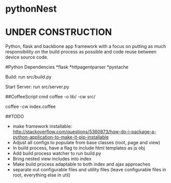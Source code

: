 pythonNest
=====

# UNDER CONSTRUCTION

Python, flask and backbone app framework with a focus on putting as much responsibility on the build process as possible and code reuse between device source code.

#Python Dependencies
*flask
*httpagentparser
*pystache

Build:
run src/build.py

Start Server:
run src/server.py

##CoffeeScript cmd
coffee -o lib/ -cw src/

coffee -cw index.coffee

##TODO
* make framework installable: http://stackoverflow.com/questions/5360873/how-do-i-package-a-python-application-to-make-it-pip-installable
* Adjust all configs to populate from base classes (root, page and view)
* In build process, have a flag to include html templates as js obj
* Add build process watcher to run build.py
* Bring nested view includes into index
* Make build process adaptable to both index and ajax approaches
* separate out configurable files and utility files (leave configurable files in root, everything else in util)